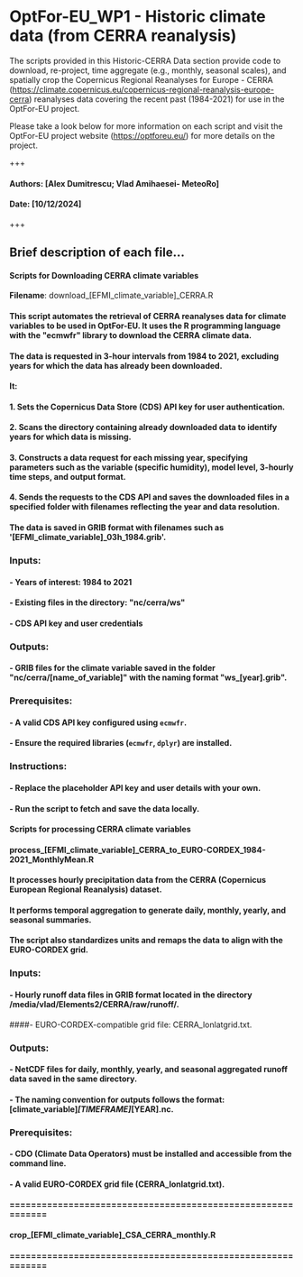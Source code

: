 # OptFor-EU_WP1 - Historic climate data (from CERRA reanalysis)

The scripts provided in this Historic-CERRA Data section provide code to download, re-project, time aggregate (e.g., monthly, seasonal scales), and spatially crop the Copernicus Regional Reanalyses for Europe - CERRA (https://climate.copernicus.eu/copernicus-regional-reanalysis-europe-cerra) reanalyses data covering the recent past (1984-2021) for use in the OptFor-EU project. 

Please take a look below for more information on each script and visit the OptFor-EU project website (https://optforeu.eu/) for more details on the project.

+++

#### Authors: [Alex Dumitrescu; Vlad Amihaesei- MeteoRo]

#### Date: [10/12/2024]

+++

## Brief description of each file...

#### Scripts for Downloading CERRA climate variables

__Filename__: download_[EFMI_climate_variable]_CERRA.R

#### This script automates the retrieval of CERRA reanalyses data for climate variables to be used in OptFor-EU. It uses the R programming language with the "ecmwfr" library to download the CERRA climate data. 
#### The data is requested in 3-hour intervals from 1984 to 2021, excluding years for which the data has already been downloaded. 
#### It:
#### 1. Sets the Copernicus Data Store (CDS) API key for user authentication.
#### 2. Scans the directory containing already downloaded  data to identify years for which data is missing.
#### 3. Constructs a data request for each missing year, specifying parameters such as the variable (specific humidity), model level, 3-hourly time steps, and output format.
#### 4. Sends the requests to the CDS API and saves the downloaded files in a specified folder with filenames reflecting the year and data resolution.
#### The data is saved in GRIB format with filenames such as '[EFMI_climate_variable]_03h_1984.grib'.

### Inputs:
#### - Years of interest: 1984 to 2021
#### - Existing files in the directory: "nc/cerra/ws"
#### - CDS API key and user credentials

### Outputs:
#### - GRIB files for the climate variable saved in the folder "nc/cerra/[name_of_variable]" with the naming format "ws_[year].grib".

### Prerequisites:
#### - A valid CDS API key configured using `ecmwfr`.
#### - Ensure the required libraries (`ecmwfr`, `dplyr`) are installed.

### Instructions:
#### - Replace the placeholder API key and user details with your own.
#### - Run the script to fetch and save the data locally.


#### Scripts for processing CERRA climate variables
#### process_[EFMI_climate_variable]_CERRA_to_EURO-CORDEX_1984-2021_MonthlyMean.R
#### It processes hourly precipitation data from the CERRA (Copernicus European Regional Reanalysis) dataset.
#### It performs temporal aggregation to generate daily, monthly, yearly, and seasonal summaries.
#### The script also standardizes units and remaps the data to align with the EURO-CORDEX grid.
### Inputs:
####  - Hourly runoff data files in GRIB format located in the directory /media/vlad/Elements2/CERRA/raw/runoff/.
####- EURO-CORDEX-compatible grid file: CERRA_lonlatgrid.txt.
### Outputs:
####   - NetCDF files for daily, monthly, yearly, and seasonal aggregated runoff data saved in the same directory.
#### - The naming convention for outputs follows the format: [climate_variable]_[TIMEFRAME]_[YEAR].nc.
### Prerequisites:
####   - CDO (Climate Data Operators) must be installed and accessible from the command line.
#### - A valid EURO-CORDEX grid file (CERRA_lonlatgrid.txt).

#### ============================================================
#### crop_[EFMI_climate_variable]_CSA_CERRA_monthly.R


#### ============================================================
